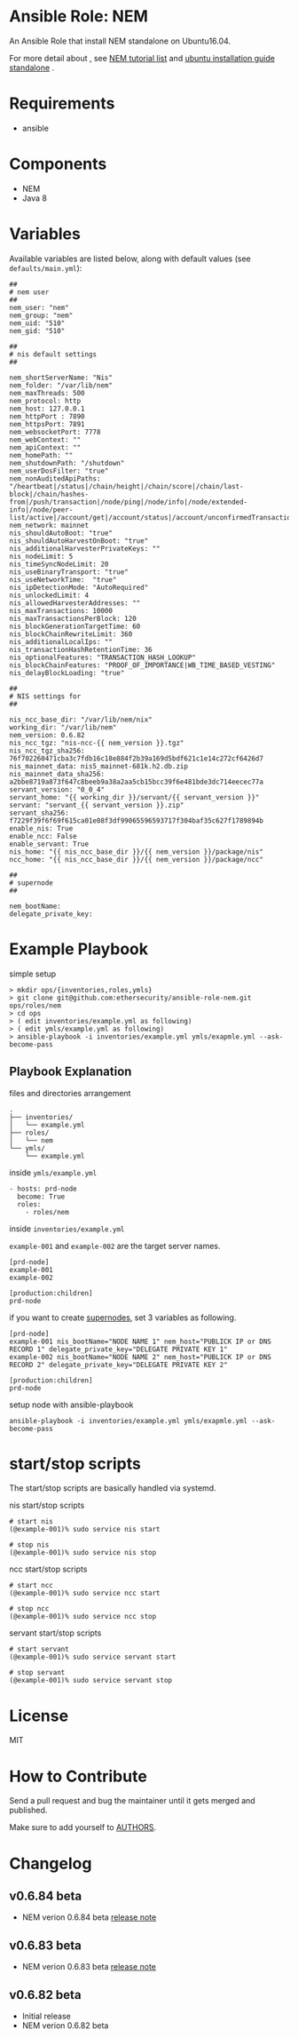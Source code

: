 # Ansible Role: NEM

An Ansible Role that install NEM standalone on Ubuntu16.04.

For more detail about , see [NEM tutorial list](https://blog.nem.io/nem-tutorial-list/) and [ubuntu installation guide standalone](https://blog.nem.io/ubuntu-installation-guide-standalone/) .

# Requirements

- ansible

# Components

- NEM
- Java 8

# Variables

Available variables are listed below, along with default values (see `defaults/main.yml`):

    ##
    # nem user
    ##
    nem_user: "nem"
    nem_group: "nem"
    nem_uid: "510"
    nem_gid: "510"

    ##
    # nis default settings
    ##

    nem_shortServerName: "Nis"
    nem_folder: "/var/lib/nem"
    nem_maxThreads: 500
    nem_protocol: http
    nem_host: 127.0.0.1
    nem_httpPort : 7890
    nem_httpsPort: 7891
    nem_websocketPort: 7778
    nem_webContext: ""
    nem_apiContext: ""
    nem_homePath: ""
    nem_shutdownPath: "/shutdown"
    nem_userDosFilter: "true"
    nem_nonAuditedApiPaths: "/heartbeat|/status|/chain/height|/chain/score|/chain/last-block|/chain/hashes-from|/push/transaction|/node/ping|/node/info|/node/extended-info|/node/peer-list/active|/account/get|/account/status|/account/unconfirmedTransactions|/account/transfers/all|/account/get/batch"
    nem_network: mainnet
    nis_shouldAutoBoot: "true"
    nis_shouldAutoHarvestOnBoot: "true"
    nis_additionalHarvesterPrivateKeys: ""
    nis_nodeLimit: 5
    nis_timeSyncNodeLimit: 20
    nis_useBinaryTransport: "true"
    nis_useNetworkTime:  "true"
    nis_ipDetectionMode: "AutoRequired"
    nis_unlockedLimit: 4
    nis_allowedHarvesterAddresses: ""
    nis_maxTransactions: 10000
    nis_maxTransactionsPerBlock: 120
    nis_blockGenerationTargetTime: 60
    nis_blockChainRewriteLimit: 360
    nis_additionalLocalIps: ""
    nis_transactionHashRetentionTime: 36
    nis_optionalFeatures: "TRANSACTION_HASH_LOOKUP"
    nis_blockChainFeatures: "PROOF_OF_IMPORTANCE|WB_TIME_BASED_VESTING"
    nis_delayBlockLoading: "true"

    ##
    # NIS settings for
    ##

    nis_ncc_base_dir: "/var/lib/nem/nix"
    working_dir: "/var/lib/nem"
    nem_version: 0.6.82
    nis_ncc_tgz: "nis-ncc-{{ nem_version }}.tgz"
    nis_ncc_tgz_sha256: 76f702260471cba3c7fdb16c18e884f2b39a169d5bdf621c1e14c272cf6426d7
    nis_mainnet_data: nis5_mainnet-681k.h2.db.zip
    nis_mainnet_data_sha256: a2bbe8719a873f647c8beeb9a38a2aa5cb15bcc39f6e481bde3dc714eecec77a
    servant_version: "0_0_4"
    servant_home: "{{ working_dir }}/servant/{{ servant_version }}"
    servant: "servant_{{ servant_version }}.zip"
    servant_sha256: f7229f39f6f69f615ca01e08f3df99065596593717f304baf35c627f1789894b
    enable_nis: True
    enable_ncc: False
    enable_servant: True
    nis_home: "{{ nis_ncc_base_dir }}/{{ nem_version }}/package/nis"
    ncc_home: "{{ nis_ncc_base_dir }}/{{ nem_version }}/package/ncc"

    ##
    # supernode
    ##

    nem_bootName:
    delegate_private_key:

# Example Playbook

simple setup

    > mkdir ops/{inventories,roles,ymls}
    > git clone git@github.com:ethersecurity/ansible-role-nem.git ops/roles/nem
    > cd ops
    > ( edit inventories/example.yml as following)
    > ( edit ymls/example.yml as following)
    > ansible-playbook -i inventories/example.yml ymls/exapmle.yml --ask-become-pass

## Playbook Explanation

files and directories arrangement

    .
    ├── inventories/
    │   └── example.yml
    ├── roles/
    │   └── nem
    └── ymls/
        └── example.yml

inside `ymls/example.yml`

    - hosts: prd-node
      become: True
      roles:
        - roles/nem

inside `inventories/example.yml`

`example-001` and `example-002` are the target server names.

    [prd-node]
    example-001
    example-002

    [production:children]
    prd-node

if you want to create [supernodes](https://blog.nem.io/supernodes/), set 3 variables as following.

    [prd-node]
    example-001 nis_bootName="NODE NAME 1" nem_host="PUBLICK IP or DNS RECORD 1" delegate_private_key="DELEGATE PRIVATE KEY 1"
    example-002 nis_bootName="NODE NAME 2" nem_host="PUBLICK IP or DNS RECORD 2" delegate_private_key="DELEGATE PRIVATE KEY 2"

    [production:children]
    prd-node

setup node with ansible-playbook

    ansible-playbook -i inventories/example.yml ymls/exapmle.yml --ask-become-pass


# start/stop scripts

The start/stop scripts are basically handled via systemd.

nis start/stop scripts

    # start nis
    (@example-001)% sudo service nis start

    # stop nis
    (@example-001)% sudo service nis stop

ncc start/stop scripts

    # start ncc
    (@example-001)% sudo service ncc start

    # stop ncc
    (@example-001)% sudo service ncc stop

servant start/stop scripts

    # start servant
    (@example-001)% sudo service servant start

    # stop servant
    (@example-001)% sudo service servant stop

# License

MIT

# How to Contribute

Send a pull request and bug the maintainer until it gets merged and published.

Make sure to add yourself to [AUTHORS](AUTHORS.md).

# Changelog

## v0.6.84 beta

- NEM verion 0.6.84 beta [release note](https://forum.nem.io/t/nem-beta-0-6-84/3332)

## v0.6.83 beta

- NEM verion 0.6.83 beta [release note](https://forum.nem.io/t/nem-beta-0-6-83/3256)

## v0.6.82 beta

- Initial release
- NEM verion 0.6.82 beta

